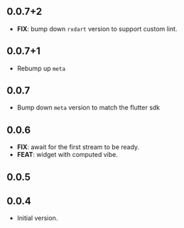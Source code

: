 ## 0.0.7+2

 - **FIX**: bump down `rxdart` version to support custom lint.

## 0.0.7+1

- Rebump up `meta`

## 0.0.7

- Bump down `meta` version to match the flutter sdk

## 0.0.6

- **FIX**: await for the first stream to be ready.
- **FEAT**: widget with computed vibe.

## 0.0.5

## 0.0.4

- Initial version.

